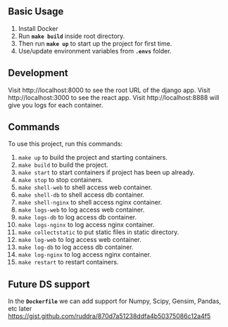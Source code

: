 ## Basic Usage
1. Install Docker
2. Run **`make build`** inside root directory.
3. Then run **`make up`** to start up the project for first time.
4. Use/update environment variables from **`.envs`** folder.

## Development
Visit http://localhost:8000 to see the root URL of the django app.
Visit http://localhost:3000 to see the react app.
Visit http://localhost:8888 will give you logs for each container.

## Commands
To use this project, run this commands:

1. `make up` to build the project and starting containers.
2. `make build` to build the project.
3. `make start` to start containers if project has been up already.
4. `make stop` to stop containers.
5. `make shell-web` to shell access web container.
6. `make shell-db` to shell access db container.
7. `make shell-nginx` to shell access nginx container.
8. `make logs-web` to log access web container.
9. `make logs-db` to log access db container.
10. `make logs-nginx` to log access nginx container.
11. `make collectstatic` to put static files in static directory.
12. `make log-web` to log access web container.
13. `make log-db` to log access db container.
14. `make log-nginx` to log access nginx container.
15. `make restart` to restart containers.

## Future DS support
In the **`Dockerfile`** we can add support for Numpy, Scipy, Gensim, Pandas, etc later https://gist.github.com/ruddra/870d7a51238ddfa4b50375086c12a4f5
